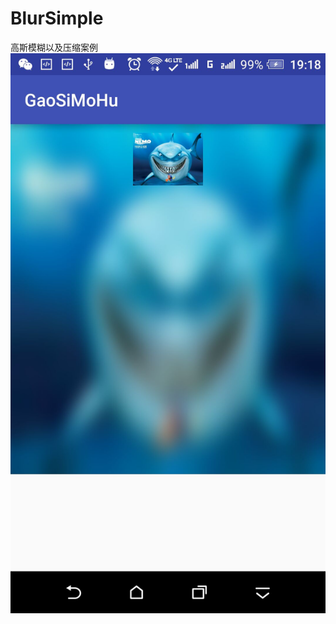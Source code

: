 # BlurSimple
高斯模糊以及压缩案例
![例子](https://raw.githubusercontent.com/wslongchen/BlurSimple/master/0855DCE0F683E9C9D5305AF7EB5830AE.jpg)
